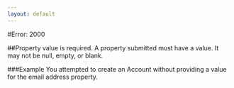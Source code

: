 ```yaml
---
layout: default
---
```

                 
#Error: 2000

##Property value is required.
A property submitted must have a value. It may not be null, empty, or blank.

###Example
You attempted to create an Account without providing a value for the email address property.
